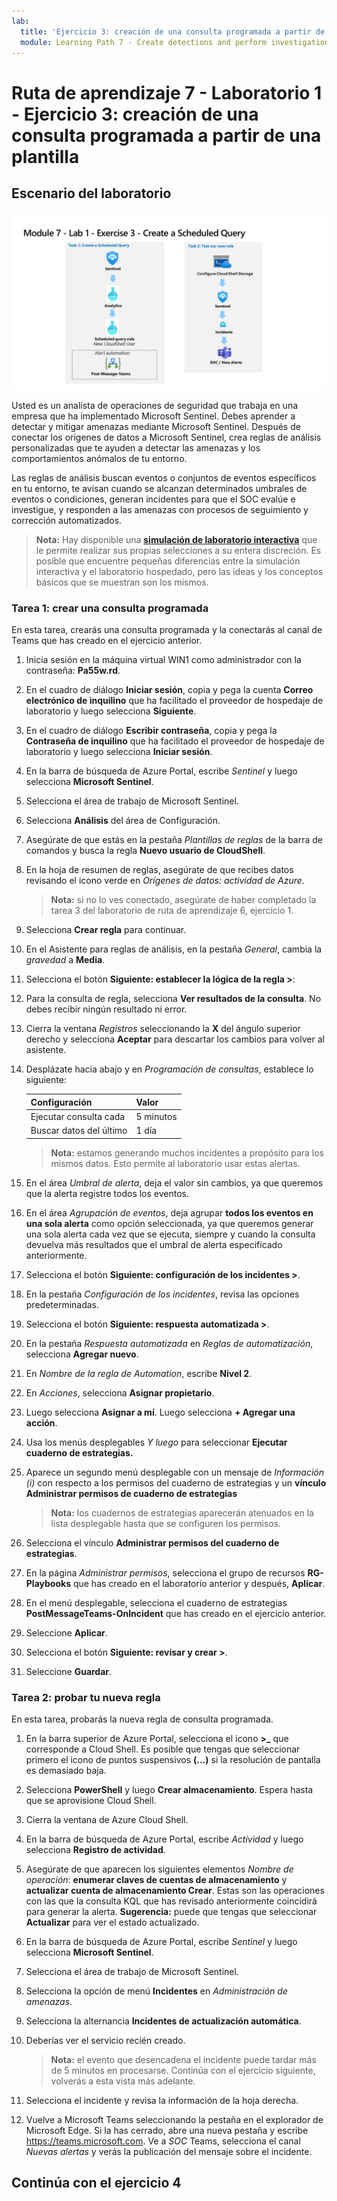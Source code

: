 ```yaml
---
lab:
  title: 'Ejercicio 3: creación de una consulta programada a partir de una plantilla'
  module: Learning Path 7 - Create detections and perform investigations using Microsoft Sentinel
---
```


# Ruta de aprendizaje 7 - Laboratorio 1 - Ejercicio 3: creación de una consulta programada a partir de una plantilla

## Escenario del laboratorio

![Introducción al laboratorio.](../Media/SC-200-Lab_Diagrams_Mod7_L1_Ex3.png)

Usted es un analista de operaciones de seguridad que trabaja en una empresa que ha implementado Microsoft Sentinel. Debes aprender a detectar y mitigar amenazas mediante Microsoft Sentinel. Después de conectar los orígenes de datos a Microsoft Sentinel, crea reglas de análisis personalizadas que te ayuden a detectar las amenazas y los comportamientos anómalos de tu entorno.

Las reglas de análisis buscan eventos o conjuntos de eventos específicos en tu entorno, te avisan cuando se alcanzan determinados umbrales de eventos o condiciones, generan incidentes para que el SOC evalúe e investigue, y responden a las amenazas con procesos de seguimiento y corrección automatizados.

>**Nota:** Hay disponible una **[simulación de laboratorio interactiva](https://mslabs.cloudguides.com/guides/SC-200%20Lab%20Simulation%20-%20Create%20a%20scheduled%20query)** que le permite realizar sus propias selecciones a su entera discreción. Es posible que encuentre pequeñas diferencias entre la simulación interactiva y el laboratorio hospedado, pero las ideas y los conceptos básicos que se muestran son los mismos. 


### Tarea 1: crear una consulta programada

En esta tarea, crearás una consulta programada y la conectarás al canal de Teams que has creado en el ejercicio anterior.

1. Inicia sesión en la máquina virtual WIN1 como administrador con la contraseña: **Pa55w.rd**.  

1. En el cuadro de diálogo **Iniciar sesión**, copia y pega la cuenta **Correo electrónico de inquilino** que ha facilitado el proveedor de hospedaje de laboratorio y luego selecciona **Siguiente**.

1. En el cuadro de diálogo **Escribir contraseña**, copia y pega la **Contraseña de inquilino** que ha facilitado el proveedor de hospedaje de laboratorio y luego selecciona **Iniciar sesión**.

1. En la barra de búsqueda de Azure Portal, escribe *Sentinel* y luego selecciona **Microsoft Sentinel**.

1. Selecciona el área de trabajo de Microsoft Sentinel.

1. Selecciona **Análisis** del área de Configuración.

1. Asegúrate de que estás en la pestaña *Plantillas de reglas* de la barra de comandos y busca la regla **Nuevo usuario de CloudShell**.

1. En la hoja de resumen de reglas, asegúrate de que recibes datos revisando el icono verde en *Orígenes de datos: actividad de Azure*.

    >**Nota:** si no lo ves conectado, asegúrate de haber completado la tarea 3 del laboratorio de ruta de aprendizaje 6, ejercicio 1.

1. Selecciona **Crear regla** para continuar.

1. En el Asistente para reglas de análisis, en la pestaña *General*, cambia la *gravedad* a **Media**.

1. Selecciona el botón **Siguiente: establecer la lógica de la regla >**:

1. Para la consulta de regla, selecciona **Ver resultados de la consulta**. No debes recibir ningún resultado ni error.

1. Cierra la ventana *Registros* seleccionando la **X** del ángulo superior derecho y selecciona **Aceptar** para descartar los cambios para volver al asistente.

1. Desplázate hacia abajo y en *Programación de consultas*, establece lo siguiente:

    |Configuración|Valor|
    |---|---|
    |Ejecutar consulta cada|5 minutos|
    |Buscar datos del último|1 día|

    >**Nota:** estamos generando muchos incidentes a propósito para los mismos datos. Esto permite al laboratorio usar estas alertas.

1. En el área *Umbral de alerta*, deja el valor sin cambios, ya que queremos que la alerta registre todos los eventos.

1. En el área *Agrupación de eventos*, deja agrupar **todos los eventos en una sola alerta** como opción seleccionada, ya que queremos generar una sola alerta cada vez que se ejecuta, siempre y cuando la consulta devuelva más resultados que el umbral de alerta especificado anteriormente.

1. Selecciona el botón **Siguiente: configuración de los incidentes >**. 

1. En la pestaña *Configuración de los incidentes*, revisa las opciones predeterminadas.

1. Selecciona el botón **Siguiente: respuesta automatizada >**.

1. En la pestaña *Respuesta automatizada* en *Reglas de automatización*, selecciona **Agregar nuevo**.

1. En *Nombre de la regla de Automation*, escribe **Nivel 2**.

1. En *Acciones*, selecciona **Asignar propietario**.

1. Luego selecciona **Asignar a mí**. Luego selecciona **+ Agregar una acción**.

1. Usa los menús desplegables *Y luego* para seleccionar **Ejecutar cuaderno de estrategias.**

1. Aparece un segundo menú desplegable con un mensaje de *Información (i)* con respecto a los permisos del cuaderno de estrategias y un **vínculo Administrar permisos de cuaderno de estrategias**

    >**Nota:** los cuadernos de estrategias aparecerán atenuados en la lista desplegable hasta que se configuren los permisos.

1. Selecciona el vínculo **Administrar permisos del cuaderno de estrategias**.

1. En la página *Administrar permisos*, selecciona el grupo de recursos **RG-Playbooks** que has creado en el laboratorio anterior y después, **Aplicar**.

1. En el menú desplegable, selecciona el cuaderno de estrategias **PostMessageTeams-OnIncident** que has creado en el ejercicio anterior.

1. Seleccione **Aplicar**.

1. Selecciona el botón **Siguiente: revisar y crear >**.
  
1. Seleccione **Guardar**.


### Tarea 2: probar tu nueva regla

En esta tarea, probarás la nueva regla de consulta programada.

1. En la barra superior de Azure Portal, selecciona el icono **>_** que corresponde a Cloud Shell. Es posible que tengas que seleccionar primero el icono de puntos suspensivos **(...)** si la resolución de pantalla es demasiado baja.

1. Selecciona **PowerShell** y luego **Crear almacenamiento**. Espera hasta que se aprovisione Cloud Shell.

1. Cierra la ventana de Azure Cloud Shell.

1. En la barra de búsqueda de Azure Portal, escribe *Actividad* y luego selecciona **Registro de actividad**.

1. Asegúrate de que aparecen los siguientes elementos *Nombre de operación*: **enumerar claves de cuentas de almacenamiento** y **actualizar cuenta de almacenamiento Crear**. Estas son las operaciones con las que la consulta KQL que has revisado anteriormente coincidirá para generar la alerta. **Sugerencia:** puede que tengas que seleccionar **Actualizar** para ver el estado actualizado.

1. En la barra de búsqueda de Azure Portal, escribe *Sentinel* y luego selecciona **Microsoft Sentinel**.

1. Selecciona el área de trabajo de Microsoft Sentinel.

1. Selecciona la opción de menú **Incidentes** en *Administración de amenazas*.

1. Selecciona la alternancia **Incidentes de actualización automática**.

1. Deberías ver el servicio recién creado.

    >**Nota:** el evento que desencadena el incidente puede tardar más de 5 minutos en procesarse. Continúa con el ejercicio siguiente, volverás a esta vista más adelante.

1. Selecciona el incidente y revisa la información de la hoja derecha.

1. Vuelve a Microsoft Teams seleccionando la pestaña en el explorador de Microsoft Edge. Si la has cerrado, abre una nueva pestaña y escribe https://teams.microsoft.com. Ve a *SOC* Teams, selecciona el canal *Nuevas alertas* y verás la publicación del mensaje sobre el incidente.


## Continúa con el ejercicio 4
